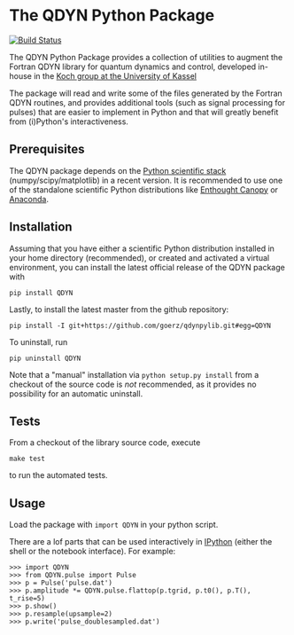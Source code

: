 # The QDYN Python Package

[![Build Status](https://travis-ci.org/goerz/qdynpylib.svg?branch=master)](https://travis-ci.org/goerz/qdynpylib)

The QDYN Python Package provides a collection of utilities to augment the
Fortran QDYN library for quantum dynamics and control, developed in-house in the
[Koch group at the University of Kassel][AGKOCH]

The package will read and write some of the files generated
by the Fortran QDYN routines, and provides additional tools (such as signal
processing for pulses) that are easier to implement in Python and that will
greatly benefit from (i)Python's interactiveness.


## Prerequisites ##

The QDYN package depends on the [Python scientific stack][Scipy]
(numpy/scipy/matplotlib) in a recent version. It is recommended to use one of
the standalone scientific Python distributions like [Enthought Canopy][EPD]
or [Anaconda][].

## Installation ##

Assuming that you have either a scientific Python distribution installed in your
home directory (recommended), or created and activated a virtual environment,
you can install the latest official release of the QDYN package with

    pip install QDYN

Lastly, to install the latest master from the github repository:

    pip install -I git+https://github.com/goerz/qdynpylib.git#egg=QDYN

To uninstall, run

    pip uninstall QDYN

Note that a "manual" installation via `python setup.py install` from a checkout
of the source code is *not* recommended, as it provides no possibility for an
automatic uninstall.

## Tests ##

From a checkout of the library source code, execute

    make test

to run the automated tests.

## Usage ##

Load the package with `import QDYN` in your python script.

There are a lof parts that can be used interactively in
[IPython][] (either the shell or the notebook interface).
For example:

    >>> import QDYN
    >>> from QDYN.pulse import Pulse
    >>> p = Pulse('pulse.dat')
    >>> p.amplitude *= QDYN.pulse.flattop(p.tgrid, p.t0(), p.T(), t_rise=5)
    >>> p.show()
    >>> p.resample(upsample=2)
    >>> p.write('pulse_doublesampled.dat')


[AGKOCH]: http://www.uni-kassel.de/fb10/en/institutes/physics/research-groups/quantum-dynamics-and-control/homepage.html
[VE]: http://bitbucket.org/ianb/virtualenv/raw/tip/virtualenv.py
[EPD]: https://www.enthought.com/products/canopy/
[Scipy]: http://www.scipy.org
[IPython]: http://ipython.org
[Anaconda]: https://store.continuum.io/cshop/anaconda/
